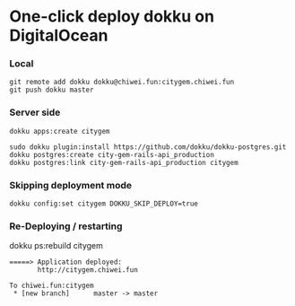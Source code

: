 # One-click deploy dokku on DigitalOcean

### Local
```
git remote add dokku dokku@chiwei.fun:citygem.chiwei.fun
git push dokku master
```
### Server side
```
dokku apps:create citygem

sudo dokku plugin:install https://github.com/dokku/dokku-postgres.git
dokku postgres:create city-gem-rails-api_production
dokku postgres:link city-gem-rails-api_production citygem
```

### Skipping deployment mode
`dokku config:set citygem DOKKU_SKIP_DEPLOY=true`

### Re-Deploying / restarting
dokku ps:rebuild citygem


```
=====> Application deployed:
       http://citygem.chiwei.fun

To chiwei.fun:citygem
 * [new branch]      master -> master
```
